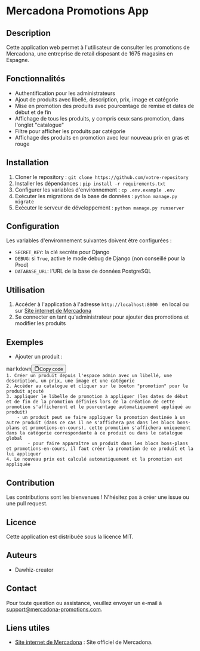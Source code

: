 # Mercadona Promotions App

## Description

Cette application web permet à l'utilisateur de consulter les promotions de Mercadona, une entreprise de retail disposant de 1675 magasins en Espagne.

## Fonctionnalités

* Authentification pour les administrateurs
* Ajout de produits avec libellé, description, prix, image et catégorie
* Mise en promotion des produits avec pourcentage de remise et dates de début et de fin
* Affichage de tous les produits, y compris ceux sans promotion, dans l'onglet "catalogue"
* Filtre pour afficher les produits par catégorie
* Affichage des produits en promotion avec leur nouveau prix en gras et rouge

## Installation

1. Cloner le repository : `git clone https://github.com/votre-repository`
2. Installer les dépendances : `pip install -r requirements.txt`
3. Configurer les variables d'environnement : `cp .env.example .env`
4. Exécuter les migrations de la base de données : `python manage.py migrate`
5. Exécuter le serveur de développement : `python manage.py runserver`

## Configuration

Les variables d'environnement suivantes doivent être configurées :

* `SECRET_KEY`: la clé secrète pour Django
* `DEBUG`: si `True`, active le mode debug de Django (non conseillé pour la Prod)
* `DATABASE_URL`: l'URL de la base de données PostgreSQL

## Utilisation

1. Accéder à l'application à l'adresse `http://localhost:8000 ` en local ou sur [Site internet de Mercadona](https://mercadona-retail.fly.dev/)
2. Se connecter en tant qu'administrateur pour ajouter des promotions et modifier les produits

## Exemples

* Ajouter un produit :

<pre><div class="bg-black rounded-md mb-4"><div class="flex items-center relative text-gray-200 bg-gray-800 px-4 py-2 text-xs font-sans justify-between rounded-t-md"><span>markdown</span><button class="flex ml-auto gap-2"><svg stroke="currentColor" fill="none" stroke-width="2" viewBox="0 0 24 24" stroke-linecap="round" stroke-linejoin="round" class="h-4 w-4" height="1em" width="1em" xmlns="http://www.w3.org/2000/svg"><path d="M16 4h2a2 2 0 0 1 2 2v14a2 2 0 0 1-2 2H6a2 2 0 0 1-2-2V6a2 2 0 0 1 2-2h2"></path><rect x="8" y="2" width="8" height="4" rx="1" ry="1"></rect></svg>Copy code</button></div><div class="p-4 overflow-y-auto"><code class="!whitespace-pre hljs language-markdown">1. Créer un produit depuis l'espace admin avec un libellé, une description, un prix, une image et une catégorie
2. Accéder au catalogue et cliquer sur le bouton "promotion" pour le produit ajouté
3. appliquer le libelle de promotion à appliquer (les dates de début et de fin de la promotion définies lors de la création de cette promotion s'afficheront et le pourcentage automatiquement appliqué au produit)
	- un produit peut se faire appliquer la promotion destinée à un autre produit (dans ce cas il ne s'affichera pas dans les blocs bons-plans et promotions-en-cours), cette promotion s'affichera uniquement dans la catégorie correspondante à ce produit ou dans le catalogue global
        - pour faire apparaître un produit dans les blocs bons-plans et promotions-en-cours, il faut créer la promotion de ce produit et la lui appliquer
4. Le nouveau prix est calculé automatiquement et la promotion est appliquée
</code></div></div></pre>

## Contribution

Les contributions sont les bienvenues ! N'hésitez pas à créer une issue ou une pull request.

## Licence

Cette application est distribuée sous la licence MIT.

## Auteurs

* Dawhiz-creator

## Contact

Pour toute question ou assistance, veuillez envoyer un e-mail à [support@mercadona-promotions.com](mailto:dawhiz@live.fr).

## Liens utiles

* [Site internet de Mercadona](https://mercadona-retail.fly.dev/) : Site officiel de Mercadona.
